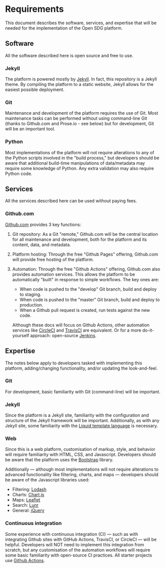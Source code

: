<h1>Requirements</h1>

This document describes the software, services, and expertise that will be needed for the implementation of the Open SDG platform.

## Software

All the software described here is open source and free to use.

### Jekyll

The platform is powered mostly by [Jekyll](https://jekyllrb.com). In fact, this repository is a Jekyll theme. By compiling the platform to a static website, Jekyll allows for the easiest possible deployment.

### Git

Maintenance and development of the platform requires the use of Git. Most maintenance tasks can be performed without using command-line Git (thanks to Github.com and Prose.io - see below) but for development, Git will be an important tool.

### Python

Most implementations of the platform will not require alterations to any of the Python scripts involved in the "build process," but developers should be aware that additional build-time manipulations of data/metadata may require some knowledge of Python. Any extra validation may also require Python code.

## Services

All the services described here can be used without paying fees.

### Github.com

[Github.com](https://github.com) provides 3 key functions:

1. Git repository: As a Git "remote," Github.com will be the central location for all maintenance and development, both for the platform and its content, data, and metadata.
1. Platform hosting: Through the free "Github Pages" offering, Github.com will provide free hosting of the platform.
1. Automation: Through the free "Github Actions" offering, Github.com also provides automation services. This allows the platform to be automatically "built" in response to simple workflows. The key ones are:

    * When code is pushed to the "develop" Git branch, build and deploy to staging.
    * When code is pushed to the "master" Git branch, build and deploy to production.
    * When a Github pull request is created, run tests against the new code.

    Although these docs will focus on Github Actions, other automation services like [CircleCI](https://circleci.com) and [TravisCI](https://travis-ci.org) are equivalent. Or for a more do-it-yourself approach: open-source [Jenkins](https://jenkins.io).

## Expertise

The notes below apply to developers tasked with implementing this platform, adding/changing functionality, and/or updating the look-and-feel.

### Git

For development, basic familiarity with Git (command-line) will be important.

### Jekyll

Since the platform is a Jekyll site, familiarity with the configuration and structure of the Jekyll framework will be important. Additionally, as with any Jekyll site, some familiarity with the [Liquid template language](https://shopify.github.io/liquid/) is necessary.

### Web

Since this is a web platform, customisation of markup, style, and behavior will require familiarity with HTML, CSS, and Javascript. Developers should be aware that the platform uses the [Bootstrap](https://getbootstrap.com/) library.

Additionally — although most implementations will not require alterations to advanced functionality like filtering, charts, and maps — developers should be aware of the Javascript libraries used:

* Filtering: [Lodash](https://lodash.com/)
* Charts: [Chart.js](https://www.chartjs.org/)
* Maps: [Leaflet](https://leafletjs.com/)
* Search: [Lunr](https://lunrjs.com/)
* General: [jQuery](https://jquery.com/)

### Continuous integration

Some experience with continuous integration (CI) — such as with integrating Github sites with GitHub Actions, TravisCI, or CircleCI — will be helpful. Developers will NOT need to implement this integration from scratch, but any customisation of the automation workflows will require some basic familiarity with open-source CI practices. All starter projects use [Github Actions](https://github.com/features/actions).
